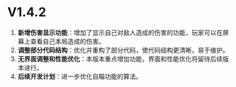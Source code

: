 # V1.4.2

1. **新增伤害显示功能**：增加了显示自己对敌人造成的伤害的功能，玩家可以在屏幕上查看自己本局造成的伤害。
2. **调整部分代码结构**：优化并重构了部分代码，使代码结构更清晰，易于维护。
3. **无界面调整和性能优化**：本版本重点增加功能，界面和性能优化将留待后续版本进行。
4. **后续开发计划**：进一步优化自瞄功能的算法。
